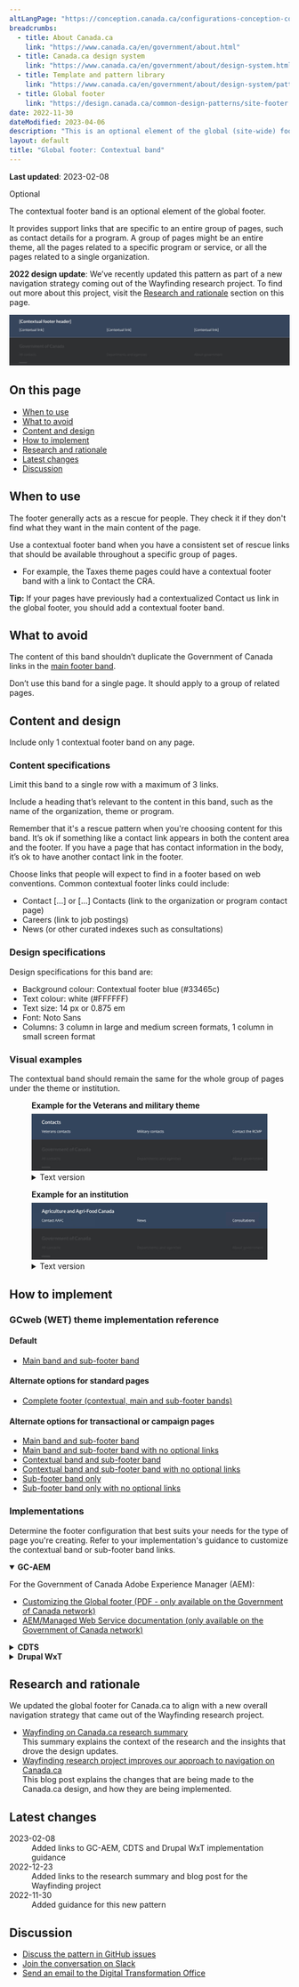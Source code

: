 ```yaml
---
altLangPage: "https://conception.canada.ca/configurations-conception-communes/pied-page-contextuelle.html"
breadcrumbs:
  - title: About Canada.ca
    link: "https://www.canada.ca/en/government/about.html"
  - title: Canada.ca design system
    link: "https://www.canada.ca/en/government/about/design-system.html"
  - title: Template and pattern library
    link: "https://www.canada.ca/en/government/about/design-system/pattern-library.html"
  - title: Global footer
    link: "https://design.canada.ca/common-design-patterns/site-footer.html"
date: 2022-11-30
dateModified: 2023-04-06
description: "This is an optional element of the global (site-wide) footer."
layout: default
title: "Global footer: Contextual band"
---
```

<p><strong>Last updated</strong>: 2023-02-08</p>
<div>
  <div class="mwsgeneric-base-html parbase section">
    <section>
      <p><span class="label label-info">Optional</span></p>
      <p>The contextual footer band is an optional element of the global footer.</p>
      <p>It provides support links that are specific to an entire group of pages, such as contact details for a program. A group of pages
        might be an entire theme, all the pages related to a specific program or service, or all the pages related to a single
        organization.</p>
      <p><strong>2022 design update</strong>: We’ve recently updated this pattern as part of a new navigation strategy coming
        out of the Wayfinding research project. To find out more about this project, visit the <a href="#research">Research and rationale</a> section on this page.</p>
      <div class="pattern-demo mrgn-tp-lg"> <img src="../images/footer-contextual.jpg" class="img-responsive"
				alt="Diagram of contextual band for large screens. Text version below:"> </div>
      <h2>On this page</h2>
      <ul>
        <li><a href="#use">When to use</a></li>
        <li><a href="#avoid">What to avoid</a></li>
        <li><a href="#design">Content and design</a></li>
        <li><a href="#implement">How to implement</a></li>
        <li><a href="#research">Research and rationale</a></li>
        <li><a href="#latest">Latest changes</a></li>
        <li><a href="#discuss">Discussion</a></li>
      </ul>
      <h2 id="use">When to use</h2>
      <p>The footer generally acts as a rescue for people. They check it if they don't find what they want in the main content of
        the page.</p>
      <p>Use a contextual footer band when you have a consistent set of rescue links that should be available throughout a
        specific group of pages.</p>
      <ul>
        <li>For example, the Taxes theme pages could have a contextual footer band with a link to Contact the CRA.</li>
      </ul>
      <p><strong>Tip:</strong> If your pages have previously had a contextualized Contact us link in the global footer, you should add a contextual footer band.</p>
      <h2 id="avoid">What to avoid</h2>
      <p>The content of this band shouldn’t duplicate the Government of Canada links in the <a href="./site-footer.html">main footer band</a>.</p>
      <p>Don’t use this band for a single page. It should apply to a group of related pages.</p>
      <h2 id="design">Content and design</h2>
      <p>Include only 1 contextual footer band on any page.</p>
      <h3>Content specifications</h3>
      <p>Limit this band to a single row with a maximum of 3 links.</p>
      <p>Include a heading that’s relevant to the content in this band, such as the name of the organization, theme or program.</p>
      <p>Remember that it's a rescue pattern when you're choosing content for this band. It’s ok if something like a contact link appears
        in both the content area and the footer. If you have a page that has contact information in the body, it’s ok to have another contact link in the footer.</p>
      <p>Choose links that people will expect to find in a footer based on web conventions. Common contextual footer links could
        include:</p>
      <ul>
        <li>Contact [...] or [...] Contacts (link to the organization or program contact page)</li>
        <li>Careers (link to job postings)</li>
        <li>News (or other curated indexes such as consultations)</li>
      </ul>
      <h3>Design specifications</h3>
      <p>Design specifications for this band are:</p>
      <ul>
        <li>Background colour: Contextual footer blue (#33465c)</li>
        <li>Text colour: white (#FFFFFF)</li>
        <li>Text size: 14 px or 0.875 em</li>
        <li>Font: Noto Sans</li>
        <li>Columns: 3 column in large and medium screen formats, 1 column in small screen format</li>
      </ul>
      <h3>Visual examples</h3>
      <p>The contextual band should remain the same for the whole group of pages under the theme or institution.</p>
      <div class="pattern-demo">
        <figure class="mrgn-bttm-lg">
          <figcaption><b>Example for the Veterans and military theme</b></figcaption>
          <img src="../images/contextual-footer-theme-en.jpg" class="img-responsive" alt="Contextual band for a theme. Text version below:">
          <details>
            <summary class="wb-toggle" data-toggle="{&quot;print&quot;:&quot;on&quot;}">Text version</summary>
            <p>Contextual band for the Veterans and military theme with the title “Contacts” and 3 contextual links: “Veterans contacts,” “Military contacts,” and “Contact the RCMP”</p>
          </details>
        </figure>
      </div>
      <div class="pattern-demo">
        <figure class="mrgn-bttm-lg">
          <figcaption><b>Example for an institution</b></figcaption>
          <img src="../images/contextual-footer-institutional-en.jpg" class="img-responsive" alt="Contextual band for an institution. Text version below:">
          <details>
            <summary class="wb-toggle" data-toggle="{&quot;print&quot;:&quot;on&quot;}">Text version</summary>
            <p>Contextual band for an institution with the title “Agriculture and Agri-Food Canada” and 3 contextual links: “Contact AAFC,” “News,” and “Consultations”</p>
          </details>
        </figure>
      </div>
    </section>
    <section>
      <h2 id="implement">How to implement</h2>
      <h3>GCweb (WET) theme implementation reference</h3>
      <h4>Default</h4>
      <ul>
        <li><a href="https://wet-boew.github.io/GCWeb/sites/footers/no-footer-contextual-en.html">Main band and sub-footer band</a></li>
      </ul>
      <h4>Alternate options for standard pages</h4>
      <ul>
        <li><a href="https://wet-boew.github.io/GCWeb/sites/footers/footers-en.html">Complete footer (contextual, main and sub-footer bands)</a></li>
      </ul>
      <h4>Alternate options for transactional or campaign pages</h4>
      <ul>
        <li><a href="https://wet-boew.github.io/GCWeb/sites/footers/no-footer-contextual-en.html">Main band and sub-footer band</a></li>
        <li><a href="https://wet-boew.github.io/GCWeb/sites/footers/only-footer-main-en.html">Main band and sub-footer band with no optional links</a></li>
        <li><a href="https://wet-boew.github.io/GCWeb/sites/footers/no-footer-main-en.html">Contextual band and sub-footer band</a></li>
        <li><a href="https://wet-boew.github.io/GCWeb/sites/footers/only-footer-contextual-en.html">Contextual band and sub-footer band with no optional links</a></li>
        <li><a href="https://wet-boew.github.io/GCWeb/sites/footers/only-footer-corporate-en.html">Sub-footer band only</a></li>
        <li><a href="https://wet-boew.github.io/GCWeb/sites/footers/no-footers-en.html">Sub-footer band only with no optional links</a></li>
      </ul>
    </section>
    <section>
      <h3>Implementations</h3>
      <p>Determine the footer configuration that best suits your needs for the type of page you're creating. Refer to your implementation's guidance to customize the contextual band or sub-footer band links.</p>
      <div class="wb-tabs mrgn-tp-lg">
        <div class="tabpanels">
          <details id="004" open="open">
            <summary><strong>GC-AEM</strong></summary>
            <p class="mrgn-tp-lg">For the Government of Canada Adobe Experience Manager (AEM):</p>
            <ul>
              <li><a href="https://www.gcpedia.gc.ca/gcwiki/images/2/22/AEM-6.5-Documentation-Unit_3-1-1-_Customizing_Global_Footer.pdf">Customizing the Global footer (PDF - only available on the Government of Canada network)</a></li>
              <li><a href="https://www.gcpedia.gc.ca/wiki/AEM_GC-specific_Documentation_6.5">AEM/Managed Web Service documentation (only available on the Government of Canada network)</a></li>
            </ul>
          </details>
          <details id="005">
            <summary><strong>CDTS</strong></summary>
            <p class="mrgn-tp-lg">For the Centrally Deployed Templates Solution (CDTS):</p>
            <ul>
              <li><a href="https://cdts.service.canada.ca/app/cls/WET/gcweb/v4_0_47/cdts/samples/footer-en.html">Complete footer (contextual, main, sub-footer bands)</a></li>
              <li><a href="https://cenw-wscoe.github.io/sgdc-cdts/docs/index-en.html">CDTS documentation</a></li>
            </ul>
          </details>
          <details id="006">
            <summary><strong>Drupal WxT</strong></summary>
            <p class="mrgn-tp-lg">For Drupal WxT:</p>
            <ul>
              <li><a href="https://drupalwxt.github.io/en/">Drupal WxT documentation</a></li>
            </ul>
            <p>2023 footer update:</p>
            <ul>
              <li><a href="https://github.com/drupalwxt/wxt/releases/tag/4.4.1">Drupal WxT (4.4.1) release notes</a></li>
              <li><a href="https://drupalwxt.github.io/en/docs/general/update/">Drupal WxT update process</a></li>
            </ul>
          </details>
        </div>
      </div>
    </section>
    <section>
      <h2 id="research">Research and rationale</h2>
      <p>We updated the global footer for Canada.ca to align with a new overall navigation strategy that came out of the
        Wayfinding research project.</p>
      <ul>
        <li><a href="https://blog.canada.ca/research-summaries/wayfinding-on-canada-ca">Wayfinding on Canada.ca research summary</a><br>
          This summary explains the context of the research and the insights that drove the design updates.</li>
        <li><a href="https://blog.canada.ca/2022/12/21/wayfinding-research-project">Wayfinding research project improves our approach to navigation on Canada.ca</a><br>
          This blog post explains the changes that are being made to the Canada.ca design, and how they are being implemented.</li>
      </ul>
    </section>
    <section>
      <h2 id="latest">Latest changes</h2>
      <dl class="dl-horizontal">
        <dt>
          <time datetime="2023-02-08" class="link-muted">2023-02-08</time>
        </dt>
        <dd>Added links to GC-AEM, CDTS and Drupal WxT implementation guidance</dd>
        <dt>
          <time datetime="2022-12-23" class="link-muted">2022-12-23</time>
        </dt>
        <dd>Added links to the research summary and blog post for the Wayfinding project</dd>
        <dt>
          <time datetime="2022-11-30" class="link-muted">2022-11-30</time>
        </dt>
        <dd>Added guidance for this new pattern</dd>
      </dl>
    </section>
    <section>
      <h2 id="discuss">Discussion</h2>
      <ul>
        <li><a href="https://github.com/canada-ca/design-system-systeme-conception/issues">Discuss the pattern in GitHub
          issues</a></li>
        <li><a href="https://design-gc-conception.slack.com/join/shared_invite/enQtODE1OTc5Mzg5NzQ4LWQ3MjZjMTdjMjk2ZTZmMTJjYWQ3ZmRiNDYwYjRmN2NjYzQyNjFlNDBlY2FkNWE1ODg2YjExY2QwZmVjN2MwMGM">Join the conversation on Slack</a></li>
        <li><a href="mailto:dto.btn@tbs-sct.gc.ca">Send an email to the Digital Transformation Office</a></li>
      </ul>
    </section>
  </div>
</div>
